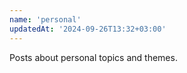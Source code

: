 ```yaml
---
name: 'personal'
updatedAt: '2024-09-26T13:32+03:00'
---
```


Posts about personal topics and themes.
